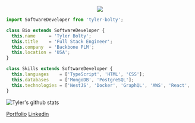 <p align="center">
  <img src="https://images.unsplash.com/photo-1603298529316-06ab1d7b86d7?ixid=MnwxMjA3fDB8MHxwaG90by1wYWdlfHx8fGVufDB8fHx8&ixlib=rb-1.2.1&auto=format&fit=crop&w=2046&q=80"  />
</p>

```js
import SoftwareDeveloper from 'tyler-bolty';

class Bio extends SoftwareDeveloper {
  this.name     = 'Tyler Bolty';
  this.title    = 'Full Stack Engineer';
  this.company  = 'Backbone PLM';
  this.location = 'USA';
}

class Skills extends SoftwareDeveloper {
  this.languages    = ['TypeScript', 'HTML', 'CSS'];
  this.databases    = ['MongoDB', 'PostgreSQL'];
  this.technologies = ['NestJS', 'Docker', 'GraphQL', 'AWS', 'React', 'Vue', 'Angular'];
}
```

![Tyler's github stats](https://github-readme-stats.vercel.app/api?username=tsbolty&bg_color=071A2C&icon_color=4194FD&show_icons=true&count_private=true&theme=tokyonight&line_height=27&text_color=FFFFFF&show_icons=true&hide=stars,issues)

[Portfolio](https://tsbolty-portfolio.netlify.app)
[Linkedin](https://linkedin.com/in/tyler-bolty)
